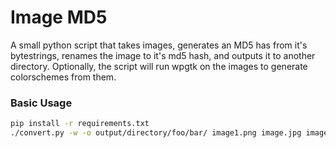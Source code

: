 # Image MD5
A small python script that takes images, generates an MD5 has from it's bytestrings,
renames the image to it's md5 hash, and outputs it to another directory. Optionally,
the script will run wpgtk on the images to generate colorschemes from them.


### Basic Usage
```bash
pip install -r requirements.txt
./convert.py -w -o output/directory/foo/bar/ image1.png image.jpg image3.png
```